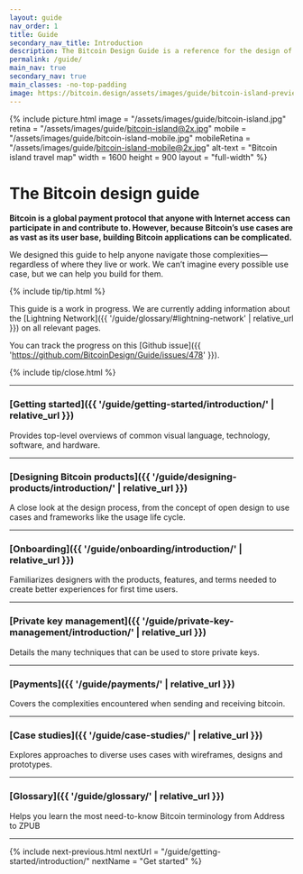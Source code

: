 ```yaml
---
layout: guide
nav_order: 1
title: Guide
secondary_nav_title: Introduction
description: The Bitcoin Design Guide is a reference for the design of Bitcoin applications.
permalink: /guide/
main_nav: true
secondary_nav: true
main_classes: -no-top-padding
image: https://bitcoin.design/assets/images/guide/bitcoin-island-preview.jpg
---
```


<!--

Introduction to the guide

- Why it exists
- What's in it
- How to use it
- How to contribute

Illustration sources

- https://www.figma.com/file/qzvCvqhSRx3Jq8aywaSjlr/Bitcoin-Design-Guide-Illustrations-CO?node-id=238%3A3

-->

{% include picture.html
   image = "/assets/images/guide/bitcoin-island.jpg"
   retina = "/assets/images/guide/bitcoin-island@2x.jpg"
   mobile = "/assets/images/guide/bitcoin-island-mobile.jpg"
   mobileRetina = "/assets/images/guide/bitcoin-island-mobile@2x.jpg"
   alt-text = "Bitcoin island travel map"
   width = 1600
   height = 900
   layout = "full-width"
%}

# The Bitcoin design guide

**Bitcoin is a global payment protocol that anyone with Internet access can participate in and contribute to. However, because Bitcoin’s use cases are as vast as its user base, building Bitcoin applications can be complicated.**

We designed this guide to help anyone navigate those complexities—regardless of where they live or work. We can’t imagine every possible use case, but we can help you build for them.

{% include tip/tip.html %}

This guide is a work in progress. We are currently adding information about the [Lightning Network]({{ '/guide/glossary/#lightning-network' | relative_url }}) on all relevant pages. 

You can track the progress on this [Github issue]({{ 'https://github.com/BitcoinDesign/Guide/issues/478' }}).

{% include tip/close.html %}

---

### [Getting started]({{ '/guide/getting-started/introduction/' | relative_url }})

Provides top-level overviews of common visual language, technology, software, and hardware.

---

### [Designing Bitcoin products]({{ '/guide/designing-products/introduction/' | relative_url }})

A close look at the design process, from the concept of open design to use cases and frameworks like the usage life cycle.

---

### [Onboarding]({{ '/guide/onboarding/introduction/' | relative_url }})

Familiarizes designers with the products, features, and terms needed to create better experiences for first time users.

---

### [Private key management]({{ '/guide/private-key-management/introduction/' | relative_url }})

Details the many techniques that can be used to store private keys.

---

### [Payments]({{ '/guide/payments/' | relative_url }})

Covers the complexities encountered when sending and receiving bitcoin.

---

### [Case studies]({{ '/guide/case-studies/' | relative_url }})

Explores approaches to diverse uses cases with wireframes, designs and prototypes.

---

### [Glossary]({{ '/guide/glossary/' | relative_url }})

Helps you learn the most need-to-know Bitcoin terminology from Address to ZPUB

---

{% include next-previous.html
   nextUrl = "/guide/getting-started/introduction/"
   nextName = "Get started"
%}

